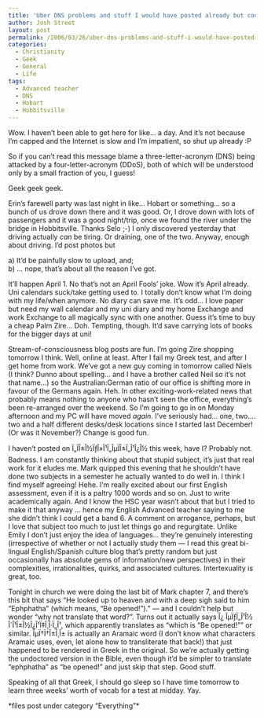 ```yaml
---
title: 'Uber DNS problems and stuff I would have posted already but couldn&#8217;t for various reasons'
author: Josh Street
layout: post
permalink: /2006/03/26/uber-dns-problems-and-stuff-i-would-have-posted-already-but-couldnt-for-various-reasons/
categories:
  - Christianity
  - Geek
  - General
  - Life
tags:
  - Advanced teacher
  - DNS
  - Hobart
  - Hobbitsville
---
```

Wow. I haven&#8217;t been able to get here for like&#8230; a day. And it&#8217;s not because I&#8217;m capped and the Internet is slow and I&#8217;m impatient, so shut up already :P

So if you can&#8217;t read this message blame a three-letter-acronym (DNS) being attacked by a four-letter-acronym (DDoS), both of which will be understood only by a small fraction of you, I guess!

Geek geek geek.

Erin&#8217;s farewell party was last night in like&#8230; Hobart or something&#8230; so a bunch of us drove down there and it was good. Or, I drove down with lots of passengers and it was a good night/trip, once we found the river under the bridge in Hobbitsville. Thanks Selo ;-) I only discovered yesterday that driving actually *can* be tiring. Or draining, one of the two. Anyway, enough about driving. I&#8217;d post photos but

a) It&#8217;d be painfully slow to upload, and;  
b) &#8230; nope, that&#8217;s about all the reason I&#8217;ve got.

It&#8217;ll happen April 1. No that&#8217;s not an April Fools&#8217; joke. Wow it&#8217;s April already. Uni calendars suck/take getting used to. I totally don&#8217;t know what I&#8217;m doing with my life/when anymore. No diary can save me. It&#8217;s odd&#8230; I love paper but need my wall calendar and my uni diary and my home Exchange and work Exchange to all magically sync with one another. Guess it&#8217;s time to buy a cheap Palm Zire&#8230; Doh. Tempting, though. It&#8217;d save carrying lots of books for the bigger days at uni!

Stream-of-consciousness blog posts are fun. I&#8217;m going Zire shopping tomorrow I think. Well, online at least. After I fail my Greek test, and after I get home from work. We&#8217;ve got a new guy coming in tomorrow called Niels (I think? Dunno about spelling&#8230; and I have a brother called Neil so it&#8217;s not that name&#8230;) so the Australian:German ratio of our office is shifting more in favour of the Germans again. Heh. In other exciting-work-related news that probably means nothing to anyone who hasn&#8217;t seen the office, everything&#8217;s been re-arranged over the weekend. So I&#8217;m going to go in on Monday afternoon and my PC will have moved *again*. I&#8217;ve seriously had&#8230; one, two&#8230;. two and a half different desks/desk locations since I started last December! (Or was it November?) Change is good fun.

I haven&#8217;t posted on Ï„ÏÎ±Î½ÏƒÎ»Î¹Ï„ÎµÏÎ±Ï„Î¹Î¿Î½ this week, have I? Probably not. Badness. I am constantly thinking about that stupid subject, it&#8217;s just that real work for it eludes me. Mark quipped this evening that he shouldn&#8217;t have done two subjects in a semester he actually wanted to do well in. I think I find myself agreeing! Hehe. I&#8217;m really excited about our first English assessment, even if it is a paltry 1000 words and so on. Just to write academically again. And I know the HSC year wasn&#8217;t about that but I tried to make it that anyway &#8230; hence my English Advanced teacher saying to me she didn&#8217;t think I could get a band 6. A comment on arrogance, perhaps, but I love that subject too much to just let things go and regurgitate. Unlike Emily I don&#8217;t just enjoy the idea of languages&#8230; they&#8217;re genuinely interesting (irrespective of whether or not I actually study them &#8212; I read this great bi-lingual English/Spanish culture blog that&#8217;s pretty random but just occasionally has absolute gems of information/new perspectives) in their complexities, irrationalities, quirks, and associated cultures. Intertexuality is great, too.

Tonight in church we were doing the last bit of Mark chapter 7, and there&#8217;s this bit that says &#8220;He looked up to heaven and with a deep sigh said to him &#8220;Ephphatha&#8221; (which means, &#8220;Be opened!&#8221;).&#8221; &#8212; and I couldn&#8217;t help but wonder &#8220;why not translate that word?&#8221;. Turns out it actually says Î¿ ÎµÏƒÏ„Î¹Î½ Î´Î¹Î±Î½Î¿Î¹Ï‡Î¸Î·Ï„Î¹, which apparently translates as &#8220;which is &#8220;Be opened!&#8221;&#8221; or similar. ÎµÏ†Ï†Î±Î¸Î± is actually an Aramaic word (I don&#8217;t know what characters Aramaic uses, even, let alone how to transliterate that back!) that just happened to be rendered in Greek in the original. So we&#8217;re actually getting the undoctored version in the Bible, even though it&#8217;d be simpler to translate &#8220;ephphatha&#8221; as &#8220;be opened!&#8221; and just skip that step. Good stuff.

Speaking of all that Greek, I should go sleep so I have time tomorrow to learn three weeks&#8217; worth of vocab for a test at midday. Yay.

\*files post under category &#8220;Everything&#8221;\*